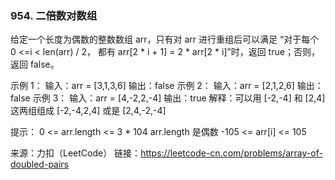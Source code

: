 ### 954. 二倍数对数组

给定一个长度为偶数的整数数组 arr，只有对 arr 进行重组后可以满足 “对于每个 0 <=i < len(arr) / 2，
都有 arr[2 * i + 1] = 2 * arr[2 * i]”时，返回 true；否则，返回 false。



示例 1：
输入：arr = [3,1,3,6]
输出：false
示例 2：
输入：arr = [2,1,2,6]
输出：false
示例 3：
输入：arr = [4,-2,2,-4]
输出：true
解释：可以用 [-2,-4] 和 [2,4] 这两组组成 [-2,-4,2,4] 或是 [2,4,-2,-4]


提示：
0 <= arr.length <= 3 * 104
arr.length 是偶数
-105 <= arr[i] <= 105

来源：力扣（LeetCode）
链接：https://leetcode-cn.com/problems/array-of-doubled-pairs
